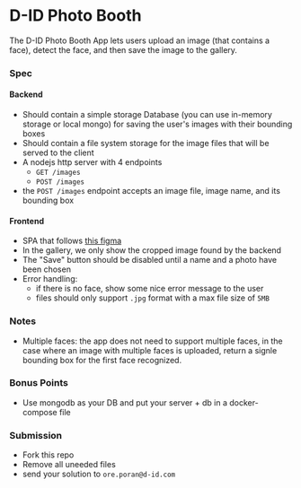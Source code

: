 # D-ID Photo Booth
The D-ID Photo Booth App lets users upload an image (that contains a face), detect the face, and then save the image to the gallery.

### Spec

#### Backend
* Should contain a simple storage Database (you can use in-memory storage or local mongo) for saving the user's images with their bounding boxes
* Should contain a file system storage for the image files that will be served to the client
* A nodejs http server with 4 endpoints
    - `GET /images`
    - `POST /images`
* the `POST /images` endpoint accepts an image file, image name, and its bounding box

#### Frontend
* SPA that follows [this figma](https://www.figma.com/file/XeFkEaGnk30P96om1217P7/Face-Recognition-Gallery-App?node-id=0%3A1)
* In the gallery, we only show the cropped image found by the backend
* The "Save" button should be disabled until a name and a photo have been chosen
* Error handling: 
    - if there is no face, show some nice error message to the user
    - files should only support `.jpg` format with a max file size of `5MB`


### Notes
* Multiple faces: the app does not need to support multiple faces, in the case where an image with multiple faces is uploaded,  return a signle bounding box for the first face recognized.


### Bonus Points
* Use mongodb as your DB and put your server + db in a docker-compose file

### Submission
- Fork this repo 
- Remove all uneeded files
- send your solution to `ore.poran@d-id.com`